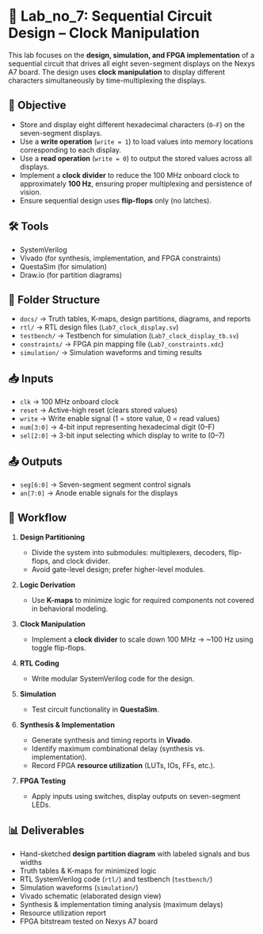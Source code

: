 # 📌 Lab_no_7: Sequential Circuit Design – Clock Manipulation  

This lab focuses on the **design, simulation, and FPGA implementation** of a sequential circuit that drives all eight seven-segment displays on the Nexys A7 board. The design uses **clock manipulation** to display different characters simultaneously by time-multiplexing the displays.  

## 📝 Objective  
- Store and display eight different hexadecimal characters (`0–F`) on the seven-segment displays.  
- Use a **write operation** (`write = 1`) to load values into memory locations corresponding to each display.  
- Use a **read operation** (`write = 0`) to output the stored values across all displays.  
- Implement a **clock divider** to reduce the 100 MHz onboard clock to approximately **100 Hz**, ensuring proper multiplexing and persistence of vision.  
- Ensure sequential design uses **flip-flops** only (no latches).  

## 🛠 Tools  
- SystemVerilog  
- Vivado (for synthesis, implementation, and FPGA constraints)  
- QuestaSim (for simulation)  
- Draw.io (for partition diagrams)  

## 📂 Folder Structure  
- `docs/` → Truth tables, K-maps, design partitions, diagrams, and reports  
- `rtl/` → RTL design files (`Lab7_clock_display.sv`)  
- `testbench/` → Testbench for simulation (`Lab7_clock_display_tb.sv`)  
- `constraints/` → FPGA pin mapping file (`Lab7_constraints.xdc`)  
- `simulation/` → Simulation waveforms and timing results  

## 📥 Inputs  
- `clk` → 100 MHz onboard clock  
- `reset` → Active-high reset (clears stored values)  
- `write` → Write enable signal (1 = store value, 0 = read values)  
- `num[3:0]` → 4-bit input representing hexadecimal digit (0–F)  
- `sel[2:0]` → 3-bit input selecting which display to write to (0–7)  

## 📤 Outputs  
- `seg[6:0]` → Seven-segment segment control signals  
- `an[7:0]` → Anode enable signals for the displays  

## 🚀 Workflow  
1. **Design Partitioning**  
   - Divide the system into submodules: multiplexers, decoders, flip-flops, and clock divider.  
   - Avoid gate-level design; prefer higher-level modules.  

2. **Logic Derivation**  
   - Use **K-maps** to minimize logic for required components not covered in behavioral modeling.  

3. **Clock Manipulation**  
   - Implement a **clock divider** to scale down 100 MHz → ~100 Hz using toggle flip-flops.  

4. **RTL Coding**  
   - Write modular SystemVerilog code for the design.  

5. **Simulation**  
   - Test circuit functionality in **QuestaSim**.  

6. **Synthesis & Implementation**  
   - Generate synthesis and timing reports in **Vivado**.  
   - Identify maximum combinational delay (synthesis vs. implementation).  
   - Record FPGA **resource utilization** (LUTs, IOs, FFs, etc.).  

7. **FPGA Testing**  
   - Apply inputs using switches, display outputs on seven-segment LEDs.  

## 📊 Deliverables  
- Hand-sketched **design partition diagram** with labeled signals and bus widths  
- Truth tables & K-maps for minimized logic  
- RTL SystemVerilog code (`rtl/`) and testbench (`testbench/`)  
- Simulation waveforms (`simulation/`)  
- Vivado schematic (elaborated design view)  
- Synthesis & implementation timing analysis (maximum delays)  
- Resource utilization report  
- FPGA bitstream tested on Nexys A7 board  

